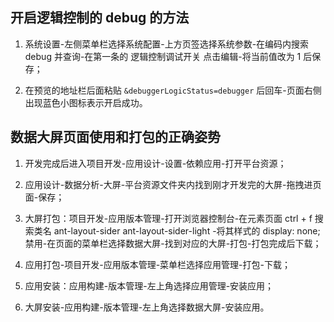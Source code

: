 ## 开启逻辑控制的 debug 的方法

1. 系统设置-左侧菜单栏选择系统配置-上方页签选择系统参数-在编码内搜索 debug 并查询-在第一条的 逻辑控制调试开关 点击编辑-将当前值改为 1 后保存；

2. 在预览的地址栏后面粘贴 `&debuggerLogicStatus=debugger` 后回车-页面右侧出现蓝色小图标表示开启成功。

## 数据大屏页面使用和打包的正确姿势

1. 开发完成后进入项目开发-应用设计-设置-依赖应用-打开平台资源；

2. 应用设计-数据分析-大屏-平台资源文件夹内找到刚才开发完的大屏-拖拽进页面-保存；

3. 大屏打包：项目开发-应用版本管理-打开浏览器控制台-在元素页面 ctrl + f 搜索类名 ant-layout-sider ant-layout-sider-light -将其样式的 display: none; 禁用-在页面的菜单栏选择数据大屏-找到对应的大屏-打包-打包完成后下载；

4. 应用打包-项目开发-应用版本管理-菜单栏选择应用管理-打包-下载；

5. 应用安装：应用构建-版本管理-左上角选择应用管理-安装应用；

6. 大屏安装-应用构建-版本管理-左上角选择数据大屏-安装应用。
